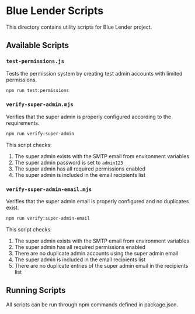 # Blue Lender Scripts

This directory contains utility scripts for Blue Lender project.

## Available Scripts

### `test-permissions.js`

Tests the permission system by creating test admin accounts with limited permissions.

```bash
npm run test:permissions
```

### `verify-super-admin.mjs`

Verifies that the super admin is properly configured according to the requirements.

```bash
npm run verify:super-admin
```

This script checks:

1. The super admin exists with the SMTP email from environment variables
2. The super admin password is set to `admin123`
3. The super admin has all required permissions enabled
4. The super admin is included in the email recipients list

### `verify-super-admin-email.mjs`

Verifies that the super admin email is properly configured and no duplicates exist.

```bash
npm run verify:super-admin-email
```

This script checks:

1. The super admin exists with the SMTP email from environment variables 
2. The super admin has all required permissions enabled
3. There are no duplicate admin accounts using the super admin email
4. The super admin is included in the email recipients list
5. There are no duplicate entries of the super admin email in the recipients list

## Running Scripts

All scripts can be run through npm commands defined in package.json.
